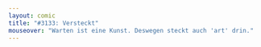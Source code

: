 ```yaml
---
layout: comic
title: "#3133: Versteckt"
mouseover: "Warten ist eine Kunst. Deswegen steckt auch 'art' drin."
---
```

